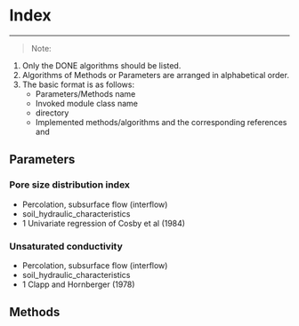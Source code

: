 # Index
-----

> Note:
1. Only the DONE algorithms should be listed.
2. Algorithms of Methods or Parameters are arranged in alphabetical order.
3. The basic format is as follows:
	+ Parameters/Methods name
	+ Invoked module class name
	+ directory
	+ Implemented methods/algorithms and the corresponding references and 


## Parameters

### Pore size distribution index
+ Percolation, subsurface flow (interflow)
+ soil_hydraulic_characteristics
+ 1 Univariate regression of Cosby et al (1984)


### Unsaturated conductivity
+ Percolation, subsurface flow (interflow)
+ soil_hydraulic_characteristics
+ 1 Clapp and Hornberger (1978)


## Methods